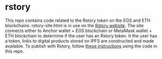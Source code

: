 # rstory

This repo contains code related to the Rstory token on the EOS and ETH blockchains. rstory-site.html is in use on the [Rstory website](https://rstory.io). The site connects either to Anchor wallet + EOS blockchain or MetaMask wallet + ETH blockchain to determine if the user has an Rstory token. It the user has a token, links to digital products stored on IPFS are constructed and made available. To publish with Rstory, follow [these instructions](https://hive.blog/crypto/@rstory/getting-started-with-rstory) using the code in this repo.
